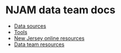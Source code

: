 # NJAM data team docs

- [Data sources](data-sources.md)
- [Tools](tools.md)
- [New Jersey online resources](new-jersey.md)
- [Data team resources](data-team-resources.md)
